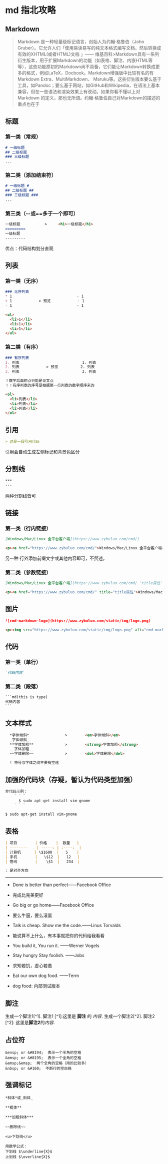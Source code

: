 # md 指北攻略

## Markdown

> Markdown 是一种轻量级标记语言，创始人为约翰·格鲁伯（John Gruber）。它允许人们「使用易读易写的纯文本格式编写文档，然后转换成有效的XHTML(或者HTML)文档 」—— 维基百科>Markdown具有一系列衍生版本，用于扩展Markdown的功能（如表格、脚注、内嵌HTML等等），这些功能原初的Markdown尚不具备，它们能让Markdown转换成更多的格式，例如LaTeX，Docbook。Markdown增强版中比较有名的有Markdown Extra、MultiMarkdown、 Maruku等。这些衍生版本要么基于工具，如Pandoc；要么基于网站，如GitHub和Wikipedia，在语法上基本兼容，但在一些语法和渲染效果上有改动。如果你看不懂以上对 Markdown 的定义，那也无所谓。约翰·格鲁伯自己对Markdown的描述的重点也在于

## 标题

### 第一类（常规）

```md
# 一级标题
## 二级标题
### 三级标题
...
```

### 第二类（添加结束符）

```md
# 一级标题 #
## 二级标题 ##
### 三级标题 ###
...
```

### 第三类（--或==多于一个即可）

```md
一级标题           >     <h1>一级标题</h1>
=========
一级标题
---------
```

优点：代码结构划分直观

## 列表

### 第一类（无序）

```md
### 无序列表
* 1                             · 1       
+ 1            > 预览            · 1
- 1                             · 1 
```

```md
<ul>
  <li>1</li>
  <li>1</li>
  <li>1</li>
</ul>
```

### 第二类（有序）

```md
### 有序列表
1. 列表                            1. 列表     
2. 列表            > 预览          2. 列表
3. 列表                            3. 列表

！数字后面的点只能是英文点
！！有序列表的序号是根据第一行列表的数字顺序来的
```

```md
<ol>
  <li>列表</li>
  <li>列表</li>
  <li>列表</li>
</ol>
```

## 引用

```md
> 这是一段引用代码
```

引用会自动生成左侧标记和背景色区分

## 分割线

```md
***
---
```

两种分割线皆可

## 链接

### 第一类（行内链接）

```md
[Windows/Mac/Linux 全平台客户端](https://www.zybuluo.com/cmd/)
```

```md
<p><a href="https://www.zybuluo.com/cmd/">Windows/Mac/Linux 全平台客户端</a></p>
```

另一种 行外添加前缀文字或其他内容即可，不赘述。

### 第二类（参数链接）

```md
[Windows/Mac/Linux 全平台客户端](https://www.zybuluo.com/cmd/ 'title属性')
```

```md
<p><a href="https://www.zybuluo.com/cmd/" title="title属性">Windows/Mac/Linux 全平台客户端</a></p>
```

## 图片

```md
![cmd-markdown-logo](https://www.zybuluo.com/static/img/logo.png)
```

```md
<p><img src="https://www.zybuluo.com/static/img/logo.png" alt="cmd-markdown-logo" title="" /></p>
```

## 代码

### 第一类（单行）

```md
`代码内容`
```

### 第二类（段落）

```md
​```md(this is type)
代码内容
​```
```

## 文本样式

```md
  *字体倾斜*                >        <em>字体倾斜</em>
  _字体倾斜_
  **字体加粗**              >        <strong>字体加粗</strong>
  __字体加粗__
  ~~字体删除~~              >        <del>字体删除</del>

  ! 符号与字体之间不要有空格
```

## 加强的代码块（存疑，暂认为代码类型加强）

```md
非代码示例：
    ` ` `
      $ sudo apt-get install vim-gnome
    ` ` `
```

```md
$ sudo apt-get install vim-gnome
```

## 表格

```md
| 项目        | 价格    |  数量   |
| --------    | -----: | :----:  |
| 计算机      | \$1600  |   5    |
| 手机        |   \$12  |   12   |
| 管线        |    \$1  |   234  |

: 是对齐方向
```
---
* Done is better than perfect——Facebook Office
* 完成比完美更好
* Go big or go home——Facebook Office
* 要么牛逼，要么滚蛋
* Talk is cheap. Show me the code.——Linus Torvalds
* 能说算不上什么，有本事就把你的代码给我看看
* You build it, You run it. ——Werner Vogels 

* Stay hungry Stay foolish. ——Jobs
* 求知若饥，虚心若愚
* Eat our own dog food. ——Term
* dog food: 内部测试版本

## 脚注
生成一个脚注1[^1].
脚注1 [^1]:这里是 **脚注** 的 *内容*.
生成一个脚注2[^2].
脚注2 [^2]: 这里是**脚注2**的*内容*.

## 占位符
```
&ensp; or &#8194;  表示一个半角的空格
&emsp; or &#8195;  表示一个全角的空格
&emsp;&emsp;  两个全角的空格（用的比较多）
&nbsp; or &#160;  不断行的空白格
```

## 强调标记
```
*斜体*或_斜体_

**粗体**

***加粗斜体***

~~删除线~~

<u>下划线</u>

用数学公式：
下划线 $\underline{X}$
上划线 $\overline{X}$
```